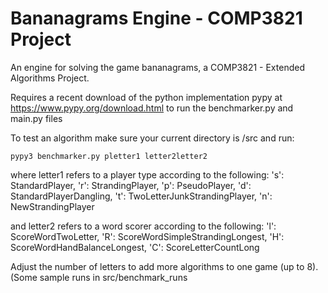 # Bananagrams Engine - COMP3821 Project
An engine for solving the game bananagrams, a COMP3821 - Extended Algorithms Project.

Requires a recent download of the python implementation pypy at https://www.pypy.org/download.html to run the benchmarker.py and main.py files

To test an algorithm make sure your current directory is /src and run:
```
pypy3 benchmarker.py pletter1 letter2letter2
```
where letter1 refers to a player type according to the following:
's': StandardPlayer,
'r': StrandingPlayer,
'p': PseudoPlayer,
'd': StandardPlayerDangling,
't': TwoLetterJunkStrandingPlayer,
'n': NewStrandingPlayer

and letter2 refers to a word scorer according to the following:
'l': ScoreWordTwoLetter,
'R': ScoreWordSimpleStrandingLongest,
'H': ScoreWordHandBalanceLongest,
'C': ScoreLetterCountLong

Adjust the number of letters to add more algorithms to one game (up to 8).
(Some sample runs in src/benchmark_runs
